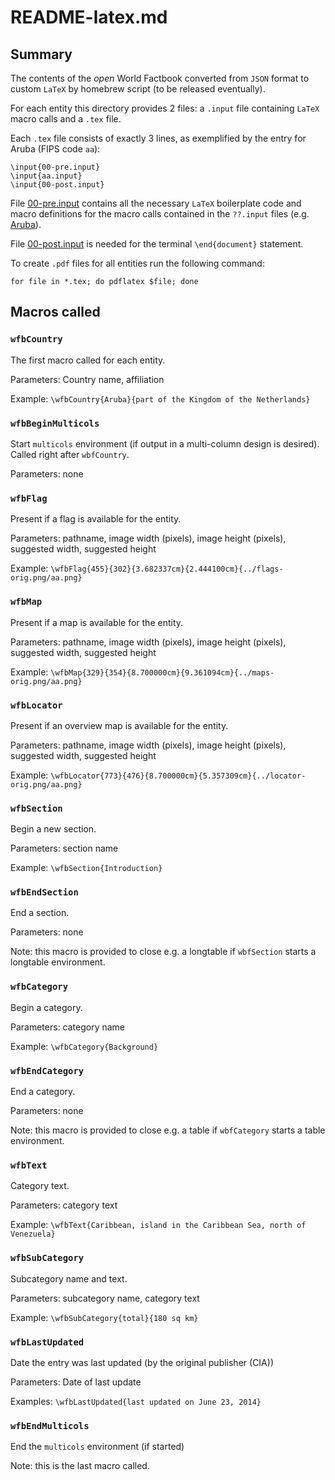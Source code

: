 
# README-latex.md


## Summary

The contents of the _open_ World Factbook converted from ``JSON`` format to custom
``LaTeX`` by homebrew script (to be released eventually). 

For each entity this directory provides 2 files: a ``.input`` file containing 
``LaTeX`` macro calls and a ``.tex`` file.

Each ``.tex`` file consists of exactly 3 lines, as exemplified by the entry for 
Aruba (FIPS code ``aa``):

    \input{00-pre.input}
    \input{aa.input}
    \input{00-post.input}

File [00-pre.input](geos.tex/00-pre.input) contains all the necessary ``LaTeX``
boilerplate code and macro definitions for the macro calls contained in
the ``??.input`` files (e.g. [Aruba](geos.tex/aa.input)).

File [00-post.input](geos.tex/00-post.input) is needed for 
the terminal ``\end{document}`` statement.

To create ``.pdf`` files for all entities run the following command:

    for file in *.tex; do pdflatex $file; done 


## Macros called

### ``wfbCountry``

The first macro called for each entity. 

Parameters: Country name, affiliation

Example: ``\wfbCountry{Aruba}{part of the Kingdom of the Netherlands}``


### ``wfbBeginMulticols``

Start ``multicols`` environment (if output in a multi-column design is desired). 
Called right after ``wbfCountry``.

Parameters: none


### ``wfbFlag``

Present if a flag is available for the entity.

Parameters: pathname, image width (pixels), image height (pixels),
suggested width, suggested height

Example: ``\wfbFlag{455}{302}{3.682337cm}{2.444100cm}{../flags-orig.png/aa.png}``


### ``wfbMap``

Present if a map is available for the entity.

Parameters: pathname, image width (pixels), image height (pixels),
suggested width, suggested height

Example: ``\wfbMap{329}{354}{8.700000cm}{9.361094cm}{../maps-orig.png/aa.png}``


### ``wfbLocator``

Present if an overview map is available for the entity.

Parameters: pathname, image width (pixels), image height (pixels),
suggested width, suggested height

Example: ``\wfbLocator{773}{476}{8.700000cm}{5.357309cm}{../locator-orig.png/aa.png}``


### ``wfbSection``

Begin a new section.

Parameters: section name

Example: ``\wfbSection{Introduction}``

    
### ``wfbEndSection``

End a section.

Parameters: none

Note: this macro is provided to close e.g. a longtable if ``wbfSection``
starts a longtable environment. 


### ``wfbCategory``

Begin a category.

Parameters: category name

Example: ``\wfbCategory{Background}``


### ``wfbEndCategory``

End a category.

Parameters: none

Note: this macro is provided to close e.g. a table if ``wbfCategory``
starts a table environment. 


### ``wfbText``

Category text.

Parameters: category text

Example: ``\wfbText{Caribbean, island in the Caribbean Sea, north of Venezuela}``


### ``wfbSubCategory``

Subcategory name and text.

Parameters: subcategory name, category text

Example: ``\wfbSubCategory{total}{180 sq km}``


### ``wfbLastUpdated``

Date the entry was last updated (by the original publisher (CIA))

Parameters: Date of last update

Examples: ``\wfbLastUpdated{last updated on June 23, 2014}``


### ``wfbEndMulticols``

End the ``multicols`` environment (if started)

Note: this is the last macro called.

